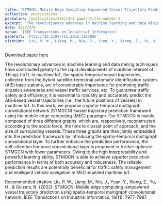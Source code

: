 ```yaml
---
title: "STMGCN: Mobile Edge Computing-Empowered Vessel Trajectory Prediction Using Spatio-Temporal Multi-Graph Convolutional Network"
collection: publications
permalink: /publication/2022/4/8-paper-title-number-3
excerpt: 'The revolutionary advances in machine learning and data mining techniques have contributed greatly to the rapid developments of maritime Internet of Things (IoT). In maritime IoT, the spatio-temporal vessel trajectories, collected from the hybrid satellite-terrestrial automatic identification system (AIS) base stations, are of considerable importance for promoting traffic situation awareness and vessel traffic services, etc. To guarantee traffic safety and efficiency, it is essential to robustly and accurately predict the AIS-based vessel trajectories (i.e., the future positions of vessels) in maritime IoT. In this work, we propose a spatio-temporal multigraph convolutional network (STMGCN)-based trajectory prediction framework using the mobile edge computing (MEC) paradigm. Our STMGCN is mainly composed of three different graphs, which are, respectively, reconstructed according to the social force, the time to closest point of approach, and the size of surrounding vessels. These three graphs are then jointly embedded into the prediction framework by introducing the spatio-temporal multigraph convolutional layer. To further enhance the prediction performance, the self-attention temporal convolutional layer is proposed to further optimize STMGCN with fewer parameters. Owing to the high interpretability and powerful learning ability, STMGCN is able to achieve superior prediction performance in terms of both accuracy and robustness. The reliable prediction results are potentially beneficial for traffic safety management and intelligent vehicle navigation in MEC-enabled maritime IoT.'
date: 2022/4/8
venue: 'IEEE Transactions on Industrial Informatics'
paperurl: 'http://10.1109/TII.2022.3165886'
citation: 'Liu, R. W., Liang, M., Nie, J., Yuan, Y., Xiong, Z., Yu, H., &amp; Guizani, N. (2022). STMGCN: Mobile edge computing-empowered vessel trajectory prediction using spatio-temporal multigraph convolutional network. IEEE Transactions on Industrial Informatics, 18(11), 7977-7987.'
---
```


<a href='http://10.1109/TII.2022.3165886'>Download paper here</a>

The revolutionary advances in machine learning and data mining techniques have contributed greatly to the rapid developments of maritime Internet of Things (IoT). In maritime IoT, the spatio-temporal vessel trajectories, collected from the hybrid satellite-terrestrial automatic identification system (AIS) base stations, are of considerable importance for promoting traffic situation awareness and vessel traffic services, etc. To guarantee traffic safety and efficiency, it is essential to robustly and accurately predict the AIS-based vessel trajectories (i.e., the future positions of vessels) in maritime IoT. In this work, we propose a spatio-temporal multigraph convolutional network (STMGCN)-based trajectory prediction framework using the mobile edge computing (MEC) paradigm. Our STMGCN is mainly composed of three different graphs, which are, respectively, reconstructed according to the social force, the time to closest point of approach, and the size of surrounding vessels. These three graphs are then jointly embedded into the prediction framework by introducing the spatio-temporal multigraph convolutional layer. To further enhance the prediction performance, the self-attention temporal convolutional layer is proposed to further optimize STMGCN with fewer parameters. Owing to the high interpretability and powerful learning ability, STMGCN is able to achieve superior prediction performance in terms of both accuracy and robustness. The reliable prediction results are potentially beneficial for traffic safety management and intelligent vehicle navigation in MEC-enabled maritime IoT.

Recommended citation: Liu, R. W., Liang, M., Nie, J., Yuan, Y., Xiong, Z., Yu, H., & Guizani, N. (2022). STMGCN: Mobile edge computing-empowered vessel trajectory prediction using spatio-temporal multigraph convolutional network. IEEE Transactions on Industrial Informatics, 18(11), 7977-7987.